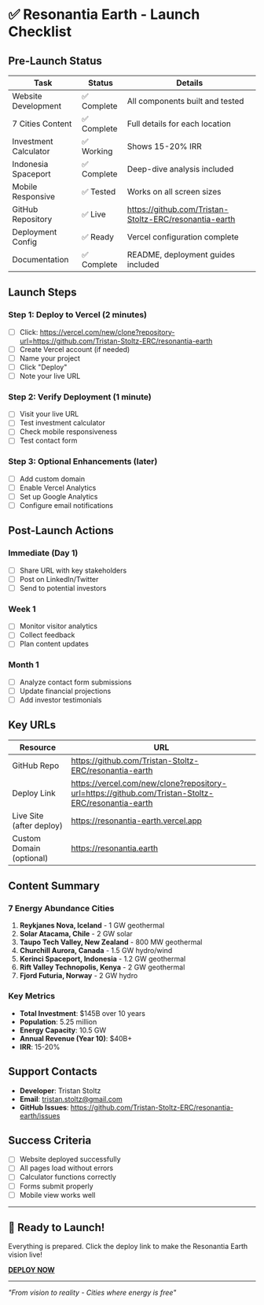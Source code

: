 # ✅ Resonantia Earth - Launch Checklist

## Pre-Launch Status

| Task | Status | Details |
|------|--------|---------|
| Website Development | ✅ Complete | All components built and tested |
| 7 Cities Content | ✅ Complete | Full details for each location |
| Investment Calculator | ✅ Working | Shows 15-20% IRR |
| Indonesia Spaceport | ✅ Complete | Deep-dive analysis included |
| Mobile Responsive | ✅ Tested | Works on all screen sizes |
| GitHub Repository | ✅ Live | https://github.com/Tristan-Stoltz-ERC/resonantia-earth |
| Deployment Config | ✅ Ready | Vercel configuration complete |
| Documentation | ✅ Complete | README, deployment guides included |

## Launch Steps

### Step 1: Deploy to Vercel (2 minutes)
- [ ] Click: https://vercel.com/new/clone?repository-url=https://github.com/Tristan-Stoltz-ERC/resonantia-earth
- [ ] Create Vercel account (if needed)
- [ ] Name your project
- [ ] Click "Deploy"
- [ ] Note your live URL

### Step 2: Verify Deployment (1 minute)
- [ ] Visit your live URL
- [ ] Test investment calculator
- [ ] Check mobile responsiveness
- [ ] Test contact form

### Step 3: Optional Enhancements (later)
- [ ] Add custom domain
- [ ] Enable Vercel Analytics
- [ ] Set up Google Analytics
- [ ] Configure email notifications

## Post-Launch Actions

### Immediate (Day 1)
- [ ] Share URL with key stakeholders
- [ ] Post on LinkedIn/Twitter
- [ ] Send to potential investors

### Week 1
- [ ] Monitor visitor analytics
- [ ] Collect feedback
- [ ] Plan content updates

### Month 1
- [ ] Analyze contact form submissions
- [ ] Update financial projections
- [ ] Add investor testimonials

## Key URLs

| Resource | URL |
|----------|-----|
| GitHub Repo | https://github.com/Tristan-Stoltz-ERC/resonantia-earth |
| Deploy Link | https://vercel.com/new/clone?repository-url=https://github.com/Tristan-Stoltz-ERC/resonantia-earth |
| Live Site (after deploy) | https://resonantia-earth.vercel.app |
| Custom Domain (optional) | https://resonantia.earth |

## Content Summary

### 7 Energy Abundance Cities
1. **Reykjanes Nova, Iceland** - 1 GW geothermal
2. **Solar Atacama, Chile** - 2 GW solar
3. **Taupo Tech Valley, New Zealand** - 800 MW geothermal
4. **Churchill Aurora, Canada** - 1.5 GW hydro/wind
5. **Kerinci Spaceport, Indonesia** - 1.2 GW geothermal
6. **Rift Valley Technopolis, Kenya** - 2 GW geothermal
7. **Fjord Futuria, Norway** - 2 GW hydro

### Key Metrics
- **Total Investment**: $145B over 10 years
- **Population**: 5.25 million
- **Energy Capacity**: 10.5 GW
- **Annual Revenue (Year 10)**: $40B+
- **IRR**: 15-20%

## Support Contacts

- **Developer**: Tristan Stoltz
- **Email**: tristan.stoltz@gmail.com
- **GitHub Issues**: https://github.com/Tristan-Stoltz-ERC/resonantia-earth/issues

## Success Criteria

- [ ] Website deployed successfully
- [ ] All pages load without errors
- [ ] Calculator functions correctly
- [ ] Forms submit properly
- [ ] Mobile view works well

---

## 🚀 Ready to Launch!

Everything is prepared. Click the deploy link to make the Resonantia Earth vision live!

**[DEPLOY NOW](https://vercel.com/new/clone?repository-url=https://github.com/Tristan-Stoltz-ERC/resonantia-earth)**

---

*"From vision to reality - Cities where energy is free"*